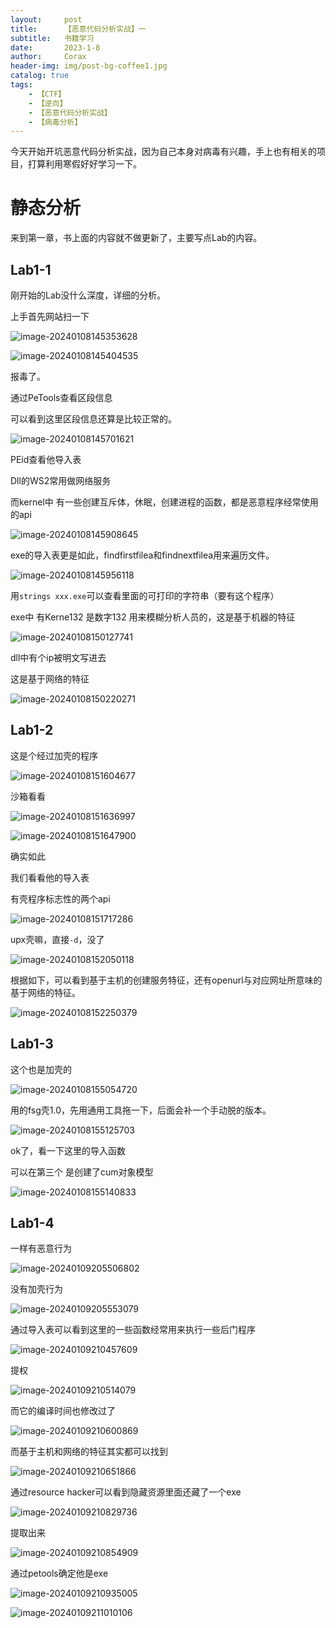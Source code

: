 ```yaml
---
layout:     post
title:      【恶意代码分析实战】一
subtitle:   书籍学习
date:       2023-1-8
author:     Corax
header-img: img/post-bg-coffee1.jpg
catalog: true
tags:
    - 【CTF】
    - 【逆向】
    - 【恶意代码分析实战】
    - 【病毒分析】
---
```


今天开始开坑恶意代码分析实战，因为自己本身对病毒有兴趣，手上也有相关的项目，打算利用寒假好好学习一下。

# 静态分析

来到第一章，书上面的内容就不做更新了，主要写点Lab的内容。

## Lab1-1

刚开始的Lab没什么深度，详细的分析。

上手首先网站扫一下

![image-20240108145353628](https://typora-1321221957.cos.ap-shanghai.myqcloud.com/image1/202401092113801.png)

![image-20240108145404535](https://typora-1321221957.cos.ap-shanghai.myqcloud.com/image1/202401092113803.png)

报毒了。

通过PeTools查看区段信息

可以看到这里区段信息还算是比较正常的。

![image-20240108145701621](https://typora-1321221957.cos.ap-shanghai.myqcloud.com/image1/202401092113804.png)

PEid查看他导入表

Dll的WS2常用做网络服务

而kernel中 有一些创建互斥体，休眠，创建进程的函数，都是恶意程序经常使用的api

![image-20240108145908645](https://typora-1321221957.cos.ap-shanghai.myqcloud.com/image1/202401092113805.png)

exe的导入表更是如此，findfirstfilea和findnextfilea用来遍历文件。

![image-20240108145956118](https://typora-1321221957.cos.ap-shanghai.myqcloud.com/image1/202401092113806.png)

用`strings xxx.exe`可以查看里面的可打印的字符串（要有这个程序）

exe中 有Kerne132 是数字132 用来模糊分析人员的，这是基于机器的特征

![image-20240108150127741](https://typora-1321221957.cos.ap-shanghai.myqcloud.com/image1/202401092113807.png)

dll中有个ip被明文写进去

这是基于网络的特征

![image-20240108150220271](https://typora-1321221957.cos.ap-shanghai.myqcloud.com/image1/202401092113808.png)

## Lab1-2

这是个经过加壳的程序

![image-20240108151604677](https://typora-1321221957.cos.ap-shanghai.myqcloud.com/image1/202401092113809.png)

沙箱看看

![image-20240108151636997](https://typora-1321221957.cos.ap-shanghai.myqcloud.com/image1/202401092113810.png)

![image-20240108151647900](https://typora-1321221957.cos.ap-shanghai.myqcloud.com/image1/202401092113811.png)

确实如此

我们看看他的导入表

有壳程序标志性的两个api

![image-20240108151717286](https://typora-1321221957.cos.ap-shanghai.myqcloud.com/image1/202401092113812.png)

upx壳嘛，直接`-d`，没了

![image-20240108152050118](https://typora-1321221957.cos.ap-shanghai.myqcloud.com/image1/202401092113813.png)

根据如下，可以看到基于主机的创建服务特征，还有openurl与对应网址所意味的基于网络的特征。

![image-20240108152250379](https://typora-1321221957.cos.ap-shanghai.myqcloud.com/image1/202401092113814.png)

## Lab1-3

这个也是加壳的

![image-20240108155054720](https://typora-1321221957.cos.ap-shanghai.myqcloud.com/image1/202401092113815.png)

用的fsg壳1.0，先用通用工具拖一下，后面会补一个手动脱的版本。

![image-20240108155125703](https://typora-1321221957.cos.ap-shanghai.myqcloud.com/image1/202401092113816.png)

ok了，看一下这里的导入函数

可以在第三个 是创建了cum对象模型

![image-20240108155140833](https://typora-1321221957.cos.ap-shanghai.myqcloud.com/image1/202401092113817.png)

## Lab1-4

一样有恶意行为

![image-20240109205506802](https://typora-1321221957.cos.ap-shanghai.myqcloud.com/image1/202401092113818.png)

没有加壳行为

![image-20240109205553079](https://typora-1321221957.cos.ap-shanghai.myqcloud.com/image1/202401092113819.png)

通过导入表可以看到这里的一些函数经常用来执行一些后门程序

![image-20240109210457609](https://typora-1321221957.cos.ap-shanghai.myqcloud.com/image1/202401092113820.png)

提权

![image-20240109210514079](https://typora-1321221957.cos.ap-shanghai.myqcloud.com/image1/202401092113821.png)

而它的编译时间也修改过了

![image-20240109210600869](https://typora-1321221957.cos.ap-shanghai.myqcloud.com/image1/202401092113822.png)

而基于主机和网络的特征其实都可以找到

![image-20240109210651866](https://typora-1321221957.cos.ap-shanghai.myqcloud.com/image1/202401092113823.png)

通过resource hacker可以看到隐藏资源里面还藏了一个exe

![image-20240109210829736](https://typora-1321221957.cos.ap-shanghai.myqcloud.com/image1/202401092113824.png)

提取出来

![image-20240109210854909](https://typora-1321221957.cos.ap-shanghai.myqcloud.com/image1/202401092113825.png)

通过petools确定他是exe

![image-20240109210935005](https://typora-1321221957.cos.ap-shanghai.myqcloud.com/image1/202401092113826.png)

![image-20240109211010106](https://typora-1321221957.cos.ap-shanghai.myqcloud.com/image1/202401092113827.png)